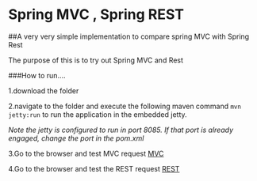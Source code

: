 # Spring MVC , Spring REST
##A very very simple implementation to compare spring MVC with Spring Rest


The purpose of this is to try out Spring MVC and Rest

###How to run....

1.download the folder

2.navigate to the folder and execute the following maven command `mvn jetty:run` to run the application in the embedded jetty.
 
 *Note the jetty is configured to run in port 8085. If that port is already engaged, change the port in the pom.xml*


3.Go to the browser and test MVC request
    [MVC](http://localhost:8085/spring/mvc/hello?name=janakan)

4.Go to the browser and test the REST request
    [REST](http://localhost:8085/spring/rest/hello?name=janakan)

